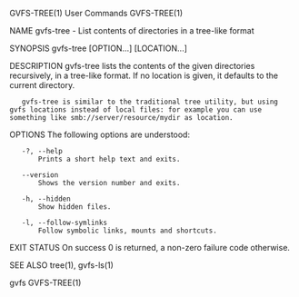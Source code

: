 GVFS-TREE(1)                                                                                    User Commands                                                                                    GVFS-TREE(1)



NAME
       gvfs-tree - List contents of directories in a tree-like format

SYNOPSIS
       gvfs-tree [OPTION...] [LOCATION...]

DESCRIPTION
       gvfs-tree lists the contents of the given directories recursively, in a tree-like format. If no location is given, it defaults to the current directory.

       gvfs-tree is similar to the traditional tree utility, but using gvfs locations instead of local files: for example you can use something like smb://server/resource/mydir as location.

OPTIONS
       The following options are understood:

       -?, --help
           Prints a short help text and exits.

       --version
           Shows the version number and exits.

       -h, --hidden
           Show hidden files.

       -l, --follow-symlinks
           Follow symbolic links, mounts and shortcuts.

EXIT STATUS
       On success 0 is returned, a non-zero failure code otherwise.

SEE ALSO
       tree(1), gvfs-ls(1)



gvfs                                                                                                                                                                                             GVFS-TREE(1)

